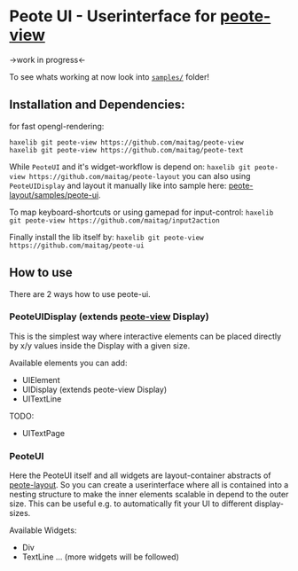 # Peote UI - Userinterface for [peote-view](https://github.com/maitag/peote-view)

->work in progress<-

To see whats working at now look into [`samples/`](https://github.com/maitag/peote-ui/samples) folder!


## Installation and Dependencies:

for fast opengl-rendering:
```
haxelib git peote-view https://github.com/maitag/peote-view
haxelib git peote-view https://github.com/maitag/peote-text
```

While `PeoteUI` and it's widget-workflow is depend on:
```haxelib git peote-view https://github.com/maitag/peote-layout```
you can also using `PeoteUIDisplay` and layout it manually like into sample here: [peote-layout/samples/peote-ui](https://github.com/maitag/peote-layout/tree/main/samples/peote-ui).

To map keyboard-shortcuts or using gamepad for input-control:
```haxelib git peote-view https://github.com/maitag/input2action```

Finally install the lib itself by:
```haxelib git peote-view https://github.com/maitag/peote-ui```

## How to use

There are 2 ways how to use peote-ui.

### PeoteUIDisplay (extends [peote-view](https://github.com/maitag/peote-view) Display)

This is the simplest way where interactive elements can be placed 
directly by x/y values inside the Display with a given size.

Available elements you can add:
- UIElement
- UIDisplay (extends peote-view Display)
- UITextLine<FontStyle>

TODO:
- UITextPage<FontStyle> 


### PeoteUI 

Here the PeoteUI itself and all widgets are layout-container abstracts of [peote-layout](https://github.com/maitag/peote-layout).
So you can create a userinterface where all is contained into a nesting structure to make the inner elements scalable
in depend to the outer size. This can be useful e.g. to automatically fit your UI to different display-sizes.

Available Widgets:
- Div
- TextLine
...
(more widgets will be followed)